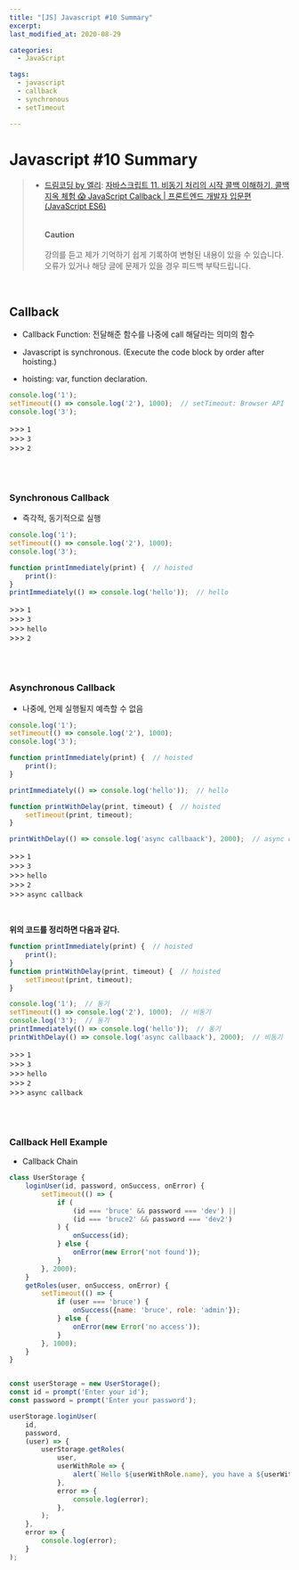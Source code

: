 ```yaml
---
title: "[JS] Javascript #10 Summary"
excerpt: 
last_modified_at: 2020-08-29

categories:
  - JavaScript

tags:
  - javascript
  - callback
  - synchronous
  - setTimeout

---
```


# Javascript \#10 Summary

> - [드림코딩 by 엘리](https://www.youtube.com/channel/UC_4u-bXaba7yrRz_6x6kb_w): [자바스크립트 11. 비동기 처리의 시작 콜백 이해하기, 콜백 지옥 체험 😱 JavaScript Callback | 프론트엔드 개발자 입문편 (JavaScript ES6)](https://www.youtube.com/watch?v=s1vpVCrT8f4&list=PLv2d7VI9OotTVOL4QmPfvJWPJvkmv6h-2&index=11)  
> <br><br>**Caution**<br><br>
> 강의를 듣고 제가 기억하기 쉽게 기록하여 변형된 내용이 있을 수 있습니다.  
> 오류가 있거나 해당 글에 문제가 있을 경우 피드백 부탁드립니다.

<br>

## Callback

- Callback Function: 전달해준 함수를 나중에 call 해달라는 의미의 함수

- Javascript is synchronous. (Execute the code block by order after hoisting.)

- hoisting: var, function declaration.

```javascript
console.log('1');
setTimeout(() => console.log('2'), 1000);  // setTimeout: Browser API
console.log('3');
```
\>\>\> `1`  
\>\>\> `3`  
\>\>\> `2`  

<br><br>

### Synchronous Callback

- 즉각적, 동기적으로 실행

```javascript
console.log('1');
setTimeout(() => console.log('2'), 1000);
console.log('3');

function printImmediately(print) {  // hoisted
    print():
}
printImmediately(() => console.log('hello'));  // hello
```
\>\>\> `1`  
\>\>\> `3`  
\>\>\> `hello`  
\>\>\> `2`  

<br><br>

### Asynchronous Callback

- 나중에, 언제 실행될지 예측할 수 없음

```javascript
console.log('1');
setTimeout(() => console.log('2'), 1000);
console.log('3');

function printImmediately(print) {  // hoisted
    print();
}

printImmediately(() => console.log('hello'));  // hello

function printWithDelay(print, timeout) {  // hoisted
    setTimeout(print, timeout);
}

printWithDelay(() => console.log('async callbaack'), 2000);  // async callback
```
\>\>\> `1`  
\>\>\> `3`  
\>\>\> `hello`  
\>\>\> `2`  
\>\>\> `async callback`  

<br>

**위의 코드를 정리하면 다음과 같다.**  

```javascript
function printImmediately(print) {  // hoisted
    print();
}
function printWithDelay(print, timeout) {  // hoisted
    setTimeout(print, timeout);
}

console.log('1');  // 동기
setTimeout(() => console.log('2'), 1000);  // 비동기
console.log('3');  // 동기
printImmediately(() => console.log('hello'));  // 동기
printWithDelay(() => console.log('async callbaack'), 2000);  // 비동기
```
\>\>\> `1`  
\>\>\> `3`  
\>\>\> `hello`  
\>\>\> `2`  
\>\>\> `async callback`  

<br><br>

### Callback Hell Example

- Callback Chain

```javascript
class UserStorage {
    loginUser(id, password, onSuccess, onError) {
        setTimeout(() => {
            if (
                (id === 'bruce' && password === 'dev') ||
                (id === 'bruce2' && password === 'dev2')
            ) {
                onSuccess(id);
            } else {
                onError(new Error('not found'));
            }
        }, 2000);
    }
    getRoles(user, onSuccess, onError) {
        setTimeout(() => {
            if (user === 'bruce') {
                onSuccess({name: 'bruce', role: 'admin'});
            } else {
                onError(new Error('no access'));
            }
        }, 1000);
    }
}


const userStorage = new UserStorage();
const id = prompt('Enter your id');
const password = prompt('Enter your password');

userStorage.loginUser(
    id,
    password,
    (user) => {
        userStorage.getRoles(
            user,
            userWithRole => {
                alert(`Hello ${userWithRole.name}, you have a ${userWithRole.role} role.`);
            },
            error => {
                console.log(error);
            },
        );
    },
    error => {
        console.log(error);
    }
);
```
